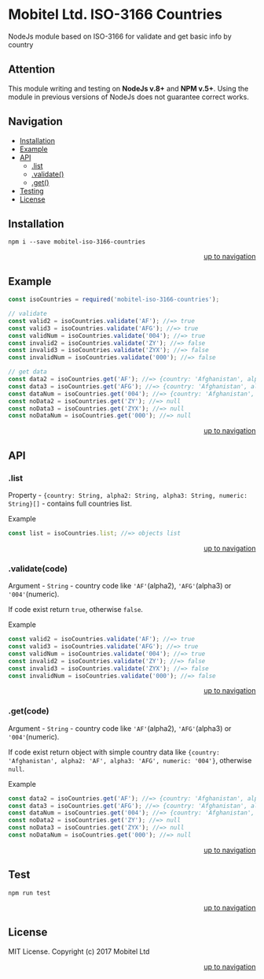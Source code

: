 # Mobitel Ltd. ISO-3166 Countries
NodeJs module based on ISO-3166 for validate and get basic info by country

## Attention
This module writing and testing on **NodeJs v.8+** and **NPM v.5+**.
Using the module in previous versions of NodeJs does not guarantee correct works.

## <a name="navigation">Navigation</a>

* [Installation](#installation)
* [Example](#example)
* [API](#api)
    * [.list](#list)
    * [.validate()](#validate)
    * [.get()](#get)
* [Testing](#testing)
* [License](#license)

## <a name="installation">Installation</a>

```
npm i --save mobitel-iso-3166-countries
```
[<p align="right">up to navigation</p>](#navigation)

## <a name="example">Example</a>

```javascript
const isoCountries = required('mobitel-iso-3166-countries');

// validate
const valid2 = isoCountries.validate('AF'); //=> true
const valid3 = isoCountries.validate('AFG'); //=> true
const validNum = isoCountries.validate('004'); //=> true
const invalid2 = isoCountries.validate('ZY'); //=> false
const invalid3 = isoCountries.validate('ZYX'); //=> false
const invalidNum = isoCountries.validate('000'); //=> false

// get data
const data2 = isoCountries.get('AF'); //=> {country: 'Afghanistan', alpha2: 'AF', alpha3: 'AFG', numeric: '004'}
const data3 = isoCountries.get('AFG'); //=> {country: 'Afghanistan', alpha2: 'AF', alpha3: 'AFG', numeric: '004'}
const dataNum = isoCountries.get('004'); //=> {country: 'Afghanistan', alpha2: 'AF', alpha3: 'AFG', numeric: '004'}
const noData2 = isoCountries.get('ZY'); //=> null
const noData3 = isoCountries.get('ZYX'); //=> null
const noDataNum = isoCountries.get('000'); //=> null
```
[<p align="right">up to navigation</p>](#navigation)

## <a name="api">API</a>

### <a name="list">.list</a>
Property - `{country: String, alpha2: String, alpha3: String, numeric: String}[]` - contains full countries list.

Example
```javascript
const list = isoCountries.list; //=> objects list 
```
[<p align="right">up to navigation</p>](#navigation)

### <a name="validate">.validate(code)</a>
Argument - `String` - country code like `'AF'`(alpha2), `'AFG'`(alpha3) or `'004'`(numeric).

If code exist return `true`, otherwise `false`.

Example
```javascript
const valid2 = isoCountries.validate('AF'); //=> true
const valid3 = isoCountries.validate('AFG'); //=> true
const validNum = isoCountries.validate('004'); //=> true
const invalid2 = isoCountries.validate('ZY'); //=> false
const invalid3 = isoCountries.validate('ZYX'); //=> false
const invalidNum = isoCountries.validate('000'); //=> false
```
[<p align="right">up to navigation</p>](#navigation)

### <a name="get">.get(code)</a>
Argument - `String` - country code like `'AF'`(alpha2), `'AFG'`(alpha3) or `'004'`(numeric).

If code exist return object with simple country data like 
`{country: 'Afghanistan', alpha2: 'AF', alpha3: 'AFG', numeric: '004'}`, otherwise `null`.

Example
```javascript
const data2 = isoCountries.get('AF'); //=> {country: 'Afghanistan', alpha2: 'AF', alpha3: 'AFG', numeric: '004'}
const data3 = isoCountries.get('AFG'); //=> {country: 'Afghanistan', alpha2: 'AF', alpha3: 'AFG', numeric: '004'}
const dataNum = isoCountries.get('004'); //=> {country: 'Afghanistan', alpha2: 'AF', alpha3: 'AFG', numeric: '004'}
const noData2 = isoCountries.get('ZY'); //=> null
const noData3 = isoCountries.get('ZYX'); //=> null
const noDataNum = isoCountries.get('000'); //=> null
```
[<p align="right">up to navigation</p>](#navigation)

## <a name="testing">Test</a>

    npm run test
[<p align="right">up to navigation</p>](#navigation)

## <a name="testing">License</a>
MIT License.
Copyright (c) 2017 Mobitel Ltd
[<p align="right">up to navigation</p>](#navigation)
